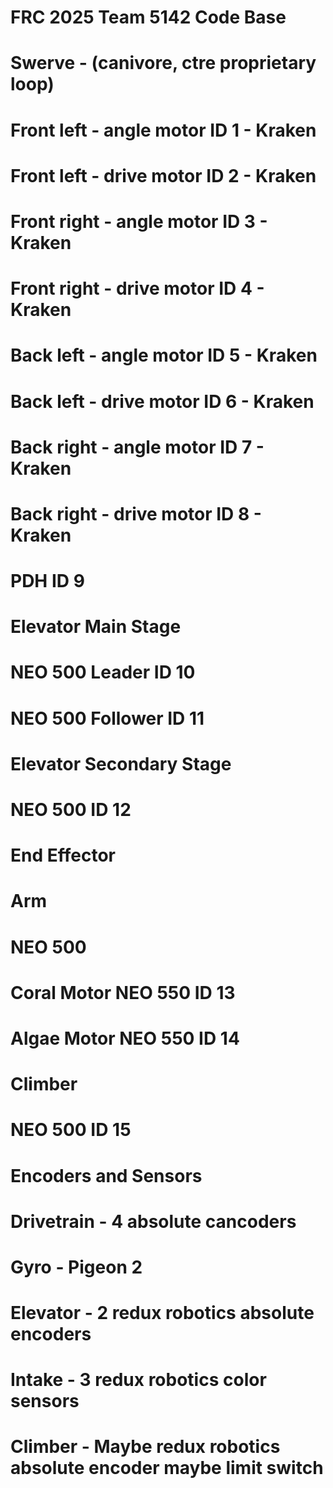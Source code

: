 # FRC 2025 Team 5142 Code Base

# Swerve - (canivore, ctre proprietary loop)

# Front left - angle motor ID 1 - Kraken
# Front left - drive motor ID 2 - Kraken

# Front right - angle motor ID 3 - Kraken
# Front right - drive motor ID 4 - Kraken

# Back left - angle motor ID 5 - Kraken
# Back left - drive motor ID 6 - Kraken

# Back right - angle motor ID 7 - Kraken
# Back right - drive motor ID 8 - Kraken

# PDH ID 9

# Elevator Main Stage

# NEO 500 Leader ID 10
# NEO 500 Follower ID 11

# Elevator Secondary Stage

# NEO 500 ID 12

# End Effector

# Arm

# NEO 500

# Coral Motor NEO 550 ID 13
# Algae Motor NEO 550 ID 14

# Climber

# NEO 500 ID 15

# Encoders and Sensors

# Drivetrain - 4 absolute cancoders

# Gyro - Pigeon 2 

# Elevator - 2 redux robotics absolute encoders

# Intake - 3 redux robotics color sensors

# Climber - Maybe redux robotics absolute encoder maybe limit switch

